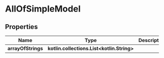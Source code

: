 
# AllOfSimpleModel

## Properties
| Name | Type | Description | Notes |
| ------------ | ------------- | ------------- | ------------- |
| **arrayOfStrings** | **kotlin.collections.List&lt;kotlin.String&gt;** |  |  |



